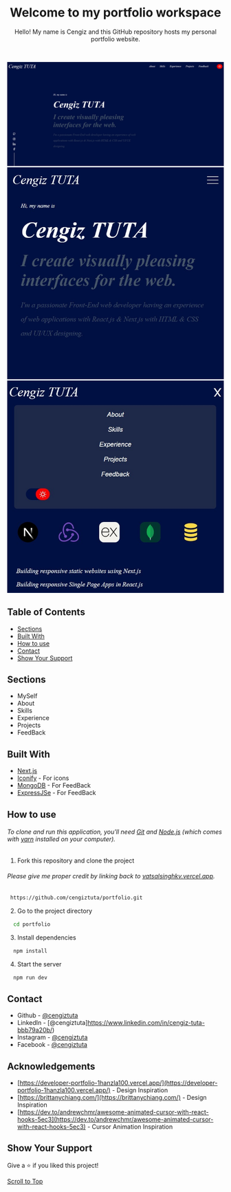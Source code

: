 <h1 align="center">
Welcome to my portfolio workspace
</h1>
<p align="center">
Hello! My name is Cengiz and this GitHub repository hosts my personal portfolio website.
</p>
<br>

![My Portfolio](/public/Portfolio1.jpeg)
![Portfolio Screenshow](/public/Portfolio2.jpeg)
![Portfolio Screenshow](/public/Portfolio3.jpeg)

## Table of Contents

- [Sections](#sections)
- [Built With](#built-with)
- [How to use](#how-to-use)
- [Contact](#contact)
- [Show Your Support](#show-your-support)

## Sections

- MySelf
- About
- Skills
- Experience
- Projects
- FeedBack

## Built With

- [Next.js](https://nextjs.org/)
- [Iconify](https://icon-sets.iconify.design/) - For icons
- [MongoDB](https://mongodb.com/) - For FeedBack
- [ExpressJSe](https://expressjs.com/) - For FeedBack

## How to use

###### To clone and run this application, you'll need [Git](https://git-scm.com) and [Node.js](https://nodejs.org/en/download/) (which comes with [yarn](https://yarnpkg.com) installed on your computer).

1. Fork this repository and clone the project

###### Please give me proper credit by linking back to [vatsalsinghkv.vercel.app](https://vatsalsinghkv.vercel.app).

```bash
 https://github.com/cengiztuta/portfolio.git
```

2. Go to the project directory

```bash
  cd portfolio
```

3. Install dependencies

```bash
  npm install
```

4. Start the server

```bash
  npm run dev
```

## Contact

- Github - [@cengiztuta](https://github.com/cengiztuta)
- LinkedIn - [@cengiztuta]https://www.linkedin.com/in/cengiz-tuta-bbb79a20b/)
- Instagram - [@cengiztuta](https://www.instagram.com/cengiztuta)
- Facebook - [@cengiztuta](https://www.facebook.com/cengiz.tuta07)

## Acknowledgements

- [https://developer-portfolio-1hanzla100.vercel.app/](https://developer-portfolio-1hanzla100.vercel.app/) - Design Inspiration
- [https://brittanychiang.com/](https://brittanychiang.com/) - Design Inspiration
- [https://dev.to/andrewchmr/awesome-animated-cursor-with-react-hooks-5ec3](https://dev.to/andrewchmr/awesome-animated-cursor-with-react-hooks-5ec3) - Cursor Animation Inspiration

## Show Your Support

Give a ⭐️ if you liked this project!

[Scroll to Top](#--cengiztuta)
